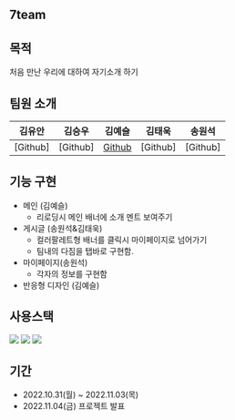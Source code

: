 ## 7team 

## 목적
처음 만난 우리에 대하여 자기소개 하기

## 팀원 소개
김유안|김승우|김예슬|김태욱|송원석|
|------|------|------|------|------|
|[Github]|[Github]|[Github](https://github.com/2sel)|[Github]|[Github]|

## 기능 구현
* 메인 (김예슬)
    - 리로딩시 메인 배너에 소개 멘트 보여주기
* 게시글 (송원석&김태욱)
    - 컬러팔레트형 배너를 클릭시 마이페이지로 넘어가기
    - 팀내의 다짐을 탭바로 구현함.
* 마이페이지(송원석)
    - 각자의 정보를 구현함
*  반응형 디자인 (김예슬)

## 사용스택
<div align="left">
	<img src="https://img.shields.io/badge/HTML5-E34F26?style=flat&logo=HTML5&logoColor=white" />
	<img src="https://img.shields.io/badge/CSS3-1572B6?style=flat&logo=CSS3&logoColor=white" />
	<img src="https://img.shields.io/badge/Javascript-F7DF1E?style=flat&logo=Javascript&logoColor=black" />
</div>

## 기간
* 2022.10.31(월) ~ 2022.11.03(목)
* 2022.11.04(금) 프로젝트 발표

